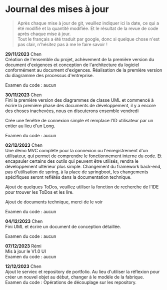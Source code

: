# Journal des mises à jour  

> Après chaque mise à jour de git, veuillez indiquer ici la date, ce qui a été modifié et la quantité modifiée. Et le résultat de la revue de code après chaque mise à jour.  
> Tout le français a été traduit par google, donc si quelque chose n'est pas clair, n'hésitez pas à me le faire savoir !


**29/11/2023** Chen  
Création de l'ensemble du projet, achèvement de la première version du document d'exigences et conception de l'architecture du logiciel conformément au document d'exigences.
Réalisation de la première version du diagramme des processus d'entreprise.  

Examen du code : aucun  

**30/11/2023** Chen  
Fini la première version des diagrammes de classe UML et commencé à écrire la première phase des documents de développement, il y a encore des choses inachevées, nous en discuterons ensemble vendredi  

Crée une fenêtre de connexion simple et remplace l'ID utilisateur par un entier au lieu d'un Long.

Examen du code : aucun  

**02/12/2023** Chen  
Une démo MVC complète pour la connexion ou l'enregistrement d'un utilisateur, qui permet de comprendre le fonctionnement interne du code.
Et encapsuler certains des outils qui peuvent être utilisés, rendra le développement ultérieur plus simple.
Changement du framework back-end, pas d'utilisation de spring, à la place de springboot, les changements spécifiques seront reflétés dans la documentation technique.  

Ajout de quelques ToDos, veuillez utiliser la fonction de recherche de l'IDE pour trouver les ToDos et les lire.  

Ajout de documents technique, merci de le voir  

Examen du code : aucun

**04/12/2023** Chen  
Fini UML et écrire un document de conception détaillée.  

Examen du code : aucun  

**07/12/2023** Rémi  
Mis à jour le V1.0 UI  
Examen du code : aucun  

**12/12/2023** Chen  
Ajout le serviec et repository de portfolio. Au lieu d'utiliser la réflexion pour créer un nouvel objet au début, changer à le modèle de la fabrique.  
Examen du code : Opérations de découplage sur les repository.

